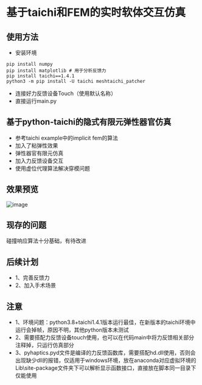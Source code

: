 # 基于taichi和FEM的实时软体交互仿真
## 使用方法
* 安装环境
```
pip install numpy
pip install matplotlib # 用于分析反馈力
pip install taichi==1.4.1
python3 -m pip install -U taichi meshtaichi_patcher
```
* 连接好力反馈设备Touch（使用默认名称）
* 直接运行main.py
## 基于python-taichi的隐式有限元弹性器官仿真
* 参考taichi example中的implicit fem的算法
* 加入了粘弹性效果
* 弹性器官有限元仿真
* 加入力反馈设备交互
* 使用虚位代理算法解决穿模问题

## 效果预览
![image](https://github.com/LMeteorYu0330/Real-time-surgery-simulation-with-taichi/blob/master/images/2023-10-14.gif)

## 现存的问题
碰撞响应算法十分基础，有待改进

## 后续计划
* 1、完善反馈力
* 2、加入手术场景

## 注意
* 1、环境问题：python3.8+taichi1.4.1版本运行最佳，在新版本的taichi环境中运行会掉帧，原因不明，其他python版本未测试
* 2、需要搭配力反馈设备touch使用，也可以在代码main中将力反馈相关部分注释掉，只运行仿真部分
* 3、pyhaptics.pyd文件是编译的力反馈函数库，需要搭配hd.dll使用，否则会出现缺少dll的报错，仅适用于windows环境，放在anaconda对应虚拟环境的Lib\site-package文件夹下可以解析显示函数接口，直接放在脚本同一目录下仅能使用

